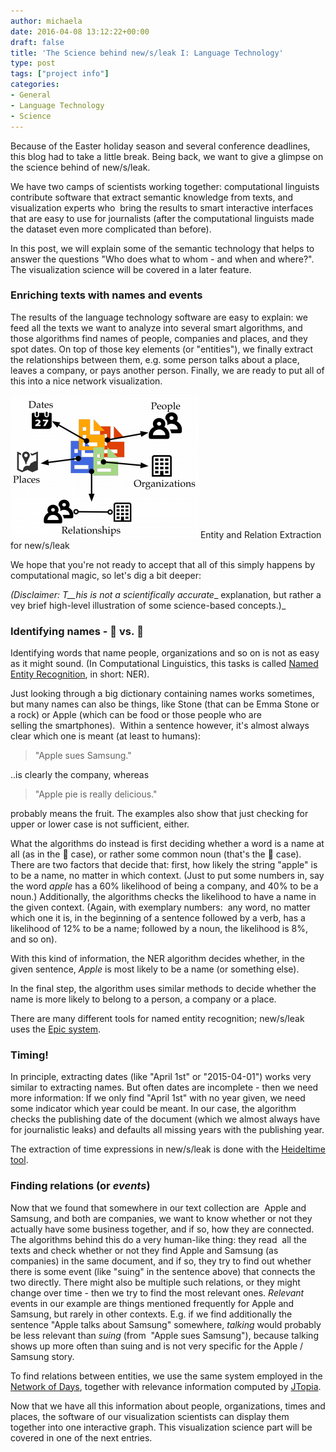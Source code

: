 ```yaml
---
author: michaela
date: 2016-04-08 13:12:22+00:00
draft: false
title: 'The Science behind new/s/leak I: Language Technology'
type: post
tags: ["project info"]
categories:
- General
- Language Technology
- Science
---
```


Because of the Easter holiday season and several conference deadlines, this blog had to take a little break. Being back, we want to give a glimpse on the science behind of new/s/leak.

We have two camps of scientists working together: computational linguists contribute software that extract semantic knowledge from texts, and visualization experts who  bring the results to smart interactive interfaces that are easy to use for journalists (after the computational linguists made the dataset even more complicated than before).

In this post, we will explain some of the semantic technology that helps to answer the questions "Who does what to whom - and when and where?". The visualization science will be covered in a later feature.


### Enriching texts with names and events


The results of the language technology software are easy to explain: we feed all the texts we want to analyze into several smart algorithms, and those algorithms find names of people, companies and places, and they spot dates. On top of those key elements (or "entities"), we finally extract the relationships between them, e.g. some person talks about a place, leaves a company, or pays another person. Finally, we are ready to put all of this into a nice network visualization.

![NE-schema](/img/2016/04/NE-schema-300x229.png)
Entity and Relation Extraction for new/s/leak

We hope that you're not ready to accept that all of this simply happens by computational magic, so let's dig a bit deeper:

_(Disclaimer: T__his is not a scientifically accurate__ explanation, but rather a vey brief high-level illustration of some science-based concepts.)_


### Identifying names - 🍎 vs. 


Identifying words that name people, organizations and so on is not as easy as it might sound. (In Computational Linguistics, this tasks is called [Named Entity Recognition](https://en.wikipedia.org/wiki/Named-entity_recognition), in short: NER).

Just looking through a big dictionary containing names works sometimes, but many names can also be things, like Stone (that can be Emma Stone or a rock) or Apple (which can be food or those people who are selling the smartphones).  Within a sentence however, it's almost always clear which one is meant (at least to humans):


<blockquote>"Apple sues Samsung."</blockquote>


..is clearly the company, whereas


<blockquote>"Apple pie is really delicious."</blockquote>


probably means the fruit. The examples also show that just checking for upper or lower case is not sufficient, either.

What the algorithms do instead is first deciding whether a word is a name at all (as in the  case), or rather some common noun (that's the 🍎 case). There are two factors that decide that: first, how likely the string "apple" is to be a name, no matter in which context. (Just to put some numbers in, say the word _apple_ has a 60% likelihood of being a company, and 40% to be a noun.) Additionally, the algorithms checks the likelihood to have a name in the given context. (Again, with exemplary numbers:  any word, no matter which one it is, in the beginning of a sentence followed by a verb, has a likelihood of 12% to be a name; followed by a noun, the likelihood is 8%, and so on).

With this kind of information, the NER algorithm decides whether, in the given sentence, _Apple_ is most likely to be a name (or something else).

In the final step, the algorithm uses similar methods to decide whether the name is more likely to belong to a person, a company or a place.

There are many different tools for named entity recognition; new/s/leak uses the [Epic system](https://github.com/dlwh/epic).


### Timing!


In principle, extracting dates (like "April 1st" or "2015-04-01") works very similar to extracting names. But often dates are incomplete - then we need more information: If we only find "April 1st" with no year given, we need some indicator which year could be meant. In our case, the algorithm checks the publishing date of the document (which we almost always have for journalistic leaks) and defaults all missing years with the publishing year.

The extraction of time expressions in new/s/leak is done with the [Heideltime tool](http://dbs.ifi.uni-heidelberg.de/index.php?id=129).


### Finding relations (or _events_)


Now that we found that somewhere in our text collection are  Apple and Samsung, and both are companies, we want to know whether or not they actually have some business together, and if so, how they are connected. The algorithms behind this do a very human-like thing: they read  all the texts and check whether or not they find Apple and Samsung (as companies) in the same document, and if so, they try to find out whether there is some event (like "suing" in the sentence above) that connects the two directly. There might also be multiple such relations, or they might change over time - then we try to find the most relevant ones. _Relevant_ events in our example are things mentioned frequently for Apple and Samsung, but rarely in other contexts. E.g. if we find additionally the sentence "Apple talks about Samsung" somewhere, _talking_ would probably be less relevant than _suing_ (from  "Apple sues Samsung"), because talking shows up more often than suing and is not very specific for the Apple / Samsung story.

To find relations between entities, we use the same system employed in the [Network of Days](http://tagesnetzwerk.de), together with relevance information computed by [JTopia](https://github.com/srijiths/jtopia).

Now that we have all this information about people, organizations, times and places, the software of our visualization scientists can display them together into one interactive graph. This visualization science part will be covered in one of the next entries.
